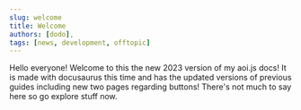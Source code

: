 ```yaml
---
slug: welcome
title: Welcome
authors: [dodo],
tags: [news, development, offtopic]
---
```


Hello everyone! Welcome to this the new 2023 version of my aoi.js docs! It is made with docusaurus this time and has the updated versions of previous guides including new two pages regarding buttons! There's not much to say here so go explore stuff now.

